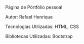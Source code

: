 Página de Pórtfólio pessoal


Autor: Rafael Henrique


Tecnologias Utilizadas: HTML, CSS


Bibliotecas Utilizadas: Bootstrap
